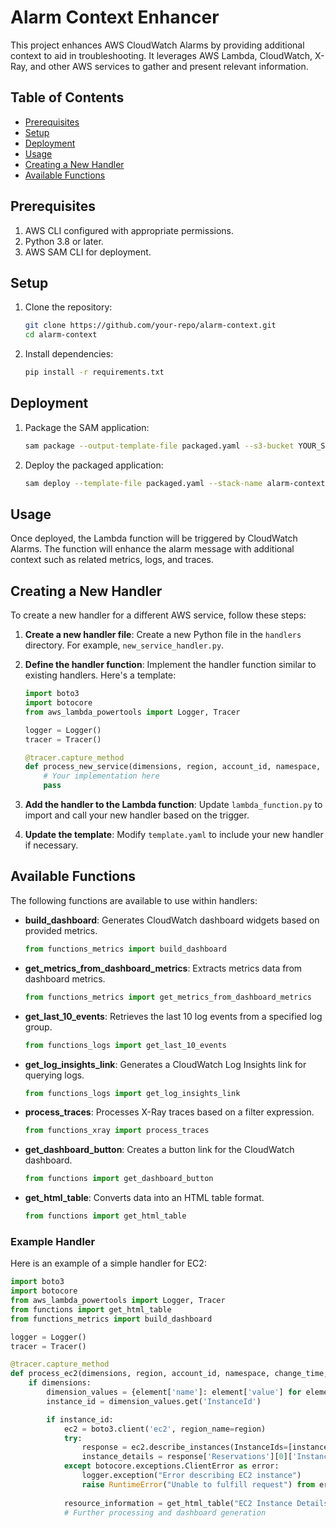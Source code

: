 # Alarm Context Enhancer

This project enhances AWS CloudWatch Alarms by providing additional context to aid in troubleshooting. It leverages AWS Lambda, CloudWatch, X-Ray, and other AWS services to gather and present relevant information.

## Table of Contents
- [Prerequisites](#prerequisites)
- [Setup](#setup)
- [Deployment](#deployment)
- [Usage](#usage)
- [Creating a New Handler](#creating-a-new-handler)
- [Available Functions](#available-functions)

## Prerequisites
1. AWS CLI configured with appropriate permissions.
2. Python 3.8 or later.
3. AWS SAM CLI for deployment.

## Setup
1. Clone the repository:
    ```sh
    git clone https://github.com/your-repo/alarm-context.git
    cd alarm-context
    ```

2. Install dependencies:
    ```sh
    pip install -r requirements.txt
    ```

## Deployment
1. Package the SAM application:
    ```sh
    sam package --output-template-file packaged.yaml --s3-bucket YOUR_S3_BUCKET_NAME
    ```

2. Deploy the packaged application:
    ```sh
    sam deploy --template-file packaged.yaml --stack-name alarm-context --capabilities CAPABILITY_IAM
    ```

## Usage
Once deployed, the Lambda function will be triggered by CloudWatch Alarms. The function will enhance the alarm message with additional context such as related metrics, logs, and traces.

## Creating a New Handler
To create a new handler for a different AWS service, follow these steps:

1. **Create a new handler file**:
    Create a new Python file in the `handlers` directory. For example, `new_service_handler.py`.

2. **Define the handler function**:
    Implement the handler function similar to existing handlers. Here's a template:

    ```python
    import boto3
    import botocore
    from aws_lambda_powertools import Logger, Tracer

    logger = Logger()
    tracer = Tracer()

    @tracer.capture_method
    def process_new_service(dimensions, region, account_id, namespace, change_time, annotation_time, start_time, end_time, start, end):
        # Your implementation here
        pass
    ```

3. **Add the handler to the Lambda function**:
    Update `lambda_function.py` to import and call your new handler based on the trigger.

4. **Update the template**:
    Modify `template.yaml` to include your new handler if necessary.

## Available Functions
The following functions are available to use within handlers:

- **build_dashboard**: Generates CloudWatch dashboard widgets based on provided metrics.
    ```python
    from functions_metrics import build_dashboard
    ```

- **get_metrics_from_dashboard_metrics**: Extracts metrics data from dashboard metrics.
    ```python
    from functions_metrics import get_metrics_from_dashboard_metrics
    ```

- **get_last_10_events**: Retrieves the last 10 log events from a specified log group.
    ```python
    from functions_logs import get_last_10_events
    ```

- **get_log_insights_link**: Generates a CloudWatch Log Insights link for querying logs.
    ```python
    from functions_logs import get_log_insights_link
    ```

- **process_traces**: Processes X-Ray traces based on a filter expression.
    ```python
    from functions_xray import process_traces
    ```

- **get_dashboard_button**: Creates a button link for the CloudWatch dashboard.
    ```python
    from functions import get_dashboard_button
    ```

- **get_html_table**: Converts data into an HTML table format.
    ```python
    from functions import get_html_table
    ```

### Example Handler
Here is an example of a simple handler for EC2:

```python
import boto3
import botocore
from aws_lambda_powertools import Logger, Tracer
from functions import get_html_table
from functions_metrics import build_dashboard

logger = Logger()
tracer = Tracer()

@tracer.capture_method
def process_ec2(dimensions, region, account_id, namespace, change_time, annotation_time, start_time, end_time, start, end):
    if dimensions:
        dimension_values = {element['name']: element['value'] for element in dimensions}
        instance_id = dimension_values.get('InstanceId')

        if instance_id:
            ec2 = boto3.client('ec2', region_name=region)
            try:
                response = ec2.describe_instances(InstanceIds=[instance_id])
                instance_details = response['Reservations'][0]['Instances'][0]
            except botocore.exceptions.ClientError as error:
                logger.exception("Error describing EC2 instance")
                raise RuntimeError("Unable to fulfill request") from error
            
            resource_information = get_html_table("EC2 Instance Details", instance_details)
            # Further processing and dashboard generation
